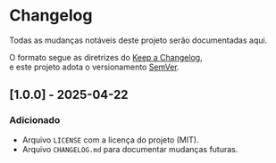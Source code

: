 # Changelog

Todas as mudanças notáveis deste projeto serão documentadas aqui.

O formato segue as diretrizes do [Keep a Changelog](https://keepachangelog.com/pt-BR/1.0.0/),  
e este projeto adota o versionamento [SemVer](https://semver.org/lang/pt-BR/).

## [1.0.0] - 2025-04-22

### Adicionado

- Arquivo `LICENSE` com a licença do projeto (MIT).
- Arquivo `CHANGELOG.md` para documentar mudanças futuras.
